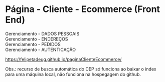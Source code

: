 # Página - Cliente - Ecommerce (Front End)

Gerenciamento - DADOS PESSOAIS
<br>Gerenciamento - ENDEREÇOS
<br>Gerenciamento - PEDIDOS
<br>Gerenciamento - AUTENTICAÇÃO

https://felipetadeug.github.io/paginaClienteEcommerce/

Obs.: recurso de busca automática do CEP só funciona ao baixar o index para uma máquina local, não funciona na hospegagem do github.
